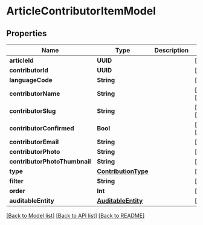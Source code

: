 # ArticleContributorItemModel

## Properties
Name | Type | Description | Notes
------------ | ------------- | ------------- | -------------
**articleId** | **UUID** |  | [optional] 
**contributorId** | **UUID** |  | [optional] 
**languageCode** | **String** |  | [optional] 
**contributorName** | **String** |  | [optional] [readonly] 
**contributorSlug** | **String** |  | [optional] [readonly] 
**contributorConfirmed** | **Bool** |  | [optional] [readonly] 
**contributorEmail** | **String** |  | [optional] 
**contributorPhoto** | **String** |  | [optional] 
**contributorPhotoThumbnail** | **String** |  | [optional] 
**type** | [**ContributionType**](ContributionType.md) |  | [optional] 
**filter** | **String** |  | [optional] 
**order** | **Int** |  | [optional] 
**auditableEntity** | [**AuditableEntity**](AuditableEntity.md) |  | [optional] 

[[Back to Model list]](../README.md#documentation-for-models) [[Back to API list]](../README.md#documentation-for-api-endpoints) [[Back to README]](../README.md)


